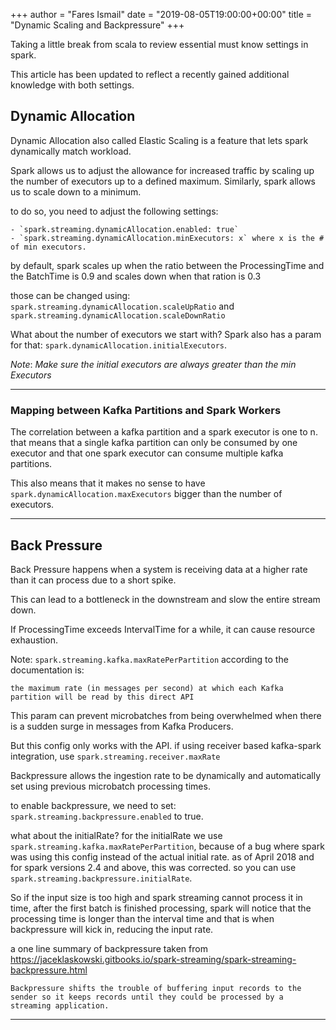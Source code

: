 +++
author = "Fares Ismail"
date = "2019-08-05T19:00:00+00:00"
title = "Dynamic Scaling and Backpressure"
+++

Taking a little break from scala to review essential must know settings in spark.

This article has been updated to reflect a recently gained additional knowledge with both settings.

Dynamic Allocation
------------------

Dynamic Allocation also called Elastic Scaling is a feature that lets spark dynamically match workload.

Spark allows us to adjust the allowance for increased traffic by scaling up the number of executors up to a defined maximum. Similarly, spark allows us to scale down to a minimum.

to do so, you need to adjust the following settings:
    
    - `spark.streaming.dynamicAllocation.enabled: true`
    - `spark.streaming.dynamicAllocation.minExecutors: x` where x is the # of min executors.

by default, spark scales up when the ratio between the ProcessingTime and the BatchTime is 0.9 and scales down when that ration is 0.3

those can be changed using: `spark.streaming.dynamicAllocation.scaleUpRatio` and `spark.streaming.dynamicAllocation.scaleDownRatio`

What about the number of executors we start with?
Spark also has a param for that:
`spark.dynamicAllocation.initialExecutors`.
 
 _Note_: _Make sure the initial executors are always greater than the min Executors_
 
---

<h3> Mapping between Kafka Partitions and Spark Workers </h3>

 The correlation between a kafka partition and a spark executor is one to n.
 that means that a single kafka partition can only be consumed by one executor and that one spark executor can consume multiple kafka partitions.

 This also means that it makes no sense to have `spark.dynamicAllocation.maxExecutors` bigger than the number of executors.


---


Back Pressure
--------------

Back Pressure happens when a system is receiving data at a higher rate than it can process due to a short spike.

This can lead to a bottleneck in the downstream and slow the entire stream down.

If ProcessingTime exceeds IntervalTime for a while, it can cause resource exhaustion.


Note: `spark.streaming.kafka.maxRatePerPartition` according to the documentation is: 

````
the maximum rate (in messages per second) at which each Kafka partition will be read by this direct API
````

This param can prevent microbatches from being overwhelmed when there is a sudden surge in messages from Kafka Producers.

But this config only works with the API.
if using receiver based kafka-spark integration, use `spark.streaming.receiver.maxRate`


Backpressure allows the ingestion rate to be dynamically and automatically set using previous microbatch processing times.

to enable backpressure, we need to set: `spark.streaming.backpressure.enabled` to true.

what about the initialRate? for the initialRate we use `spark.streaming.kafka.maxRatePerPartition`, because of a bug where spark was using this config instead of the actual initial rate.
as of April 2018 and for spark versions 2.4 and above, this was corrected. so you can use `spark.streaming.backpressure.initialRate`.

So if the input size is too high and spark streaming cannot process it in time, after the first batch is finished processing, spark will notice that the processing time is longer than the interval time and that is when backpressure will kick in, reducing the input rate.

a one line summary of backpressure taken from https://jaceklaskowski.gitbooks.io/spark-streaming/spark-streaming-backpressure.html

```
Backpressure shifts the trouble of buffering input records to the sender so it keeps records until they could be processed by a streaming application.
```

---